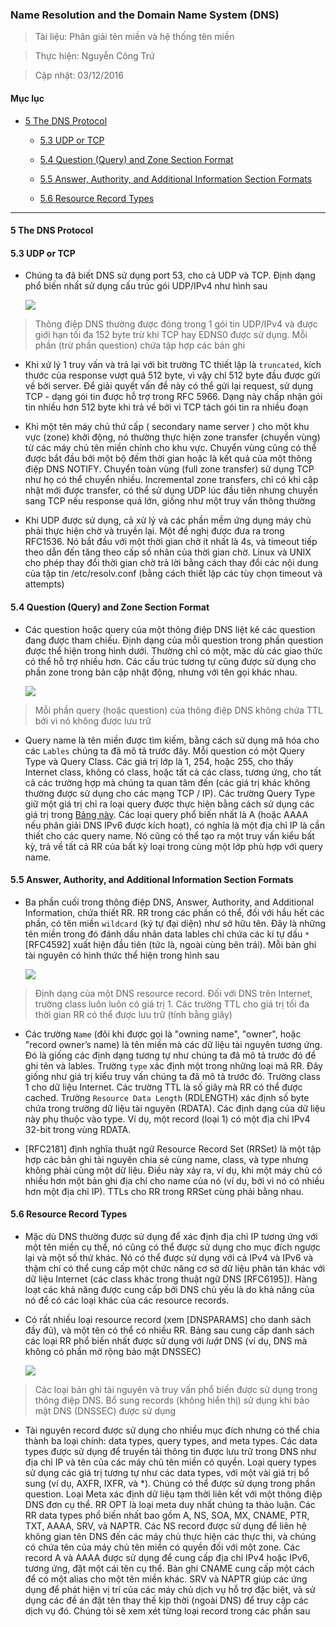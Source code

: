 ### Name Resolution and the Domain Name System (DNS)

> Tài liệu: Phân giải tên miền và hệ thống tên miền

> Thực hiện: Nguyễn Công Trứ

> Cập nhật: 03/12/2016

#### Mục lục

- [5 The DNS Protocol](#5)

	+ [5.3 UDP or TCP](#5.3)

	+ [5.4 Question (Query) and Zone Section Format](#5.4)

	+ [5.5 Answer, Authority, and Additional Information Section Formats](#5.5)

	+ [5.6 Resource Record Types](#5.6)

---

<a name="5"></a>
#### 5 The DNS Protocol

<a name="5.3"></a>
#### 5.3 UDP or TCP

- Chúng ta đã biết DNS sử dụng port 53, cho cả UDP và TCP. Định dạng phổ biến nhất sử dụng cấu trúc gói UDP/IPv4 như hình sau

	![](https://github.com/hellsins/sysadmin_level1/blob/master/Task21_Translation_TC-IP_Illustrated_Vol1_Page_525to529/img/1.png)

> 	Thông điệp DNS thường được đóng trong 1 gói tin UDP/IPv4 và được giới hạn tối đa 152 byte trừ khi TCP hay EDNS0 được sử dụng. Mỗi phần (trừ phần question) chứa tập hợp các bản ghi

- Khi xử lý 1 truy vấn và trả lại với bit trường TC thiết lập là `truncated`, kích thước của response vượt quá 512 byte, vì vậy chỉ 512 byte đầu được gửi về bởi server. Để giải quyết vấn đề này có thể gửi lại request, sử dụng TCP - dạng gói tin được hỗ trợ trong RFC 5966. Dạng này chấp nhận gói tin nhiều hơn 512 byte khi trả về bởi vì TCP tách gói tin ra nhiều đoạn

- Khi một tên máy chủ thứ cấp ( secondary  name  server ) cho một khu vực (zone) khởi động, nó thường thực hiện zone transfer (chuyển vùng) từ các máy chủ tên miền chính cho khu vực. Chuyển vùng cũng có thể được bắt đầu bởi một bộ đếm thời gian hoặc là kết quả của một thông điệp DNS NOTIFY. Chuyển toàn vùng (full zone transfer) sử dụng TCP như họ có thể chuyển nhiều. Incremental zone transfers, chỉ có khi cập nhật mới được transfer, có thể sử dụng UDP lúc đầu tiên nhưng chuyển sang TCP nếu response quá lớn, giống như một truy vấn thông thường

- Khi UDP được sử dụng, cả xử lý và các phần mềm ứng dụng máy chủ phải thực hiện chờ và truyền lại. Một đề nghị  được đưa ra trong RFC1536. Nó bắt đầu với một thời gian chờ ít nhất là 4s, và timeout tiếp theo dẫn đến tăng theo cấp số nhân của thời gian chờ. Linux và UNIX  cho phép thay đổi thời gian chờ trả lời bằng cách thay đổi các nội dung của tập tin /etc/resolv.conf (bằng cách thiết lập các tùy chọn timeout và attempts)

<a name="5.4"></a>
#### 5.4 Question (Query) and Zone Section Format

- Các question hoặc query của một thông điệp DNS liệt kê các question đang được tham chiếu. Định dạng của mỗi question trong phần question được thể hiện trong hình dưới. Thường chỉ có một, mặc dù các giao thức có thể hỗ trợ nhiều hơn. Các cấu trúc tương tự cũng được sử dụng cho phần zone trong bản cập nhật động, nhưng với tên gọi khác nhau.

	![](https://github.com/hellsins/sysadmin_level1/blob/master/Task21_Translation_TC-IP_Illustrated_Vol1_Page_525to529/img/2.png)

> 	Mỗi phần query (hoặc question) của thông điệp DNS không chứa TTL bởi vì nó không được lưu trữ

- Query name là tên miền được tìm kiếm, bằng cách sử dụng mã hóa cho các `Lables` chúng ta đã mô tả trước đây. Mỗi question có một Query Type và Query Class. Các giá trị lớp là 1, 254, hoặc 255, cho thấy Internet class, không có class, hoặc tất cả các class, tương ứng, cho tất cả các trường hợp mà chúng ta quan tâm đến (các giá trị khác không thường được sử dụng cho các mạng TCP / IP). Các trường Query Type giữ một giá trị chỉ ra loại query được thực hiện bằng cách sử dụng các giá trị trong [Bảng này](https://github.com/hellsins/sysadmin_level1/blob/master/Task20_Translation_TC-IP_Illustrated_Vol1_Page_520to525/img/2.png). Các loại query phổ biến nhất là A (hoặc AAAA nếu phân giải DNS IPv6 được kích hoạt), có nghĩa là một địa chỉ IP là cần thiết cho các query name. Nó cũng có thể tạo ra một truy vấn kiểu bất kỳ, trả về tất cả RR của bất kỳ loại trong cùng một lớp phù hợp với query name.

<a name="5.5"></a>
#### 5.5 Answer, Authority, and Additional Information Section Formats

- Ba phần cuối trong thông điệp DNS, Answer, Authority, and Additional Information, chứa thiết RR. RR trong các phần có thể, đối với hầu hết các phần, có tên miền `wildcard` (ký tự đại diện) như sở hữu tên. Đây là những tên miền trong đó đánh dấu nhãn data lables chỉ chứa các kí tự dấu `*` [RFC4592] xuất hiện đầu tiên (tức là, ngoài cùng bên trái). Mỗi bản ghi tài nguyên có hình thức thể hiện trong hình sau

	![](https://github.com/hellsins/sysadmin_level1/blob/master/Task21_Translation_TC-IP_Illustrated_Vol1_Page_525to529/img/3.png)

> 	Định dạng của một DNS resource record. Đối với DNS trên Internet, trường class luôn luôn có giá trị 1. Các trường TTL cho giá trị tối đa thời gian RR có thể được lưu trữ (tính bằng giây)  

- Các trường `Name` (đôi khi được gọi là "owning name", "owner", hoặc "record owner’s  name) là tên miền mà các dữ liệu tài nguyên tương ứng. Đó là giống các định dạng tương tự như chúng ta đã mô tả trước đó để ghi tên và lables. Trường `type` xác định một trong những loại mã RR. Đây giống như giá trị kiểu truy vấn chúng ta đã mô tả trước đó. Trường class 1 cho dữ liệu Internet. Các trường TTL là số giây mà RR có thể được cached. Trường `Resource Data Length` (RDLENGTH)  xác định số byte chứa trong trường dữ liệu tài nguyên (RDATA). Các định dạng của dữ liệu này phụ thuộc vào type. Ví dụ, một record (loại 1) có một địa chỉ IPv4 32-bit trong vùng RDATA.

- [RFC2181] định nghĩa thuật ngữ Resource Record Set (RRSet) là một tập hợp các bản ghi tài nguyên chia sẻ cùng name, class, và type nhưng không phải cùng một dữ liệu. Điều này xảy ra, ví dụ, khi một máy chủ có nhiều hơn một bản ghi địa chỉ cho name của nó (ví dụ, bởi vì nó có nhiều hơn một địa chỉ IP). TTLs cho RR trong RRSet cùng phải bằng nhau.

<a name="5.6"></a>
#### 5.6 Resource Record Types

- Mặc dù DNS thường được sử dụng để xác định địa chỉ IP tương ứng với một tên miền cụ thể, nó cũng có thể được sử dụng cho mục đích ngược lại và một số thứ khác. Nó có thể được sử dụng với cả IPv4 và IPv6 và thậm chí có thể cung cấp một chức năng cơ sở dữ liệu phân tán khác với dữ liệu Internet (các class khác trong thuật ngữ DNS [RFC6195]). Hàng loạt các khả năng được cung cấp bởi DNS chủ yếu là do khả năng của nó để có các loại khác của các resource records.

- Có rất nhiều loại resource record (xem [DNSPARAMS] cho danh sách đầy đủ), và một tên có thể có nhiều RR. Bảng sau cung cấp danh sách các loại RR phổ biến nhất được sử dụng với _luật_ DNS (ví dụ, DNS mà không có phần mở rộng bảo mật DNSSEC)

	![](https://github.com/hellsins/sysadmin_level1/blob/master/Task21_Translation_TC-IP_Illustrated_Vol1_Page_525to529/img/4.png)

> 	Các loại bản ghi tài nguyên và truy vấn phổ biến được sử dụng trong thông điệp DNS. Bổ sung records (không hiển thị) sử dụng khi bảo mật DNS (DNSSEC) được sử dụng

- Tài nguyên record được sử dụng cho nhiều mục đích nhưng có thể chia thành ba loại chính: data  types,  query  types,  and  meta  types. Các data  types được sử dụng để truyền tải thông tin được lưu trữ trong DNS như địa chỉ IP và tên của các máy chủ tên miền có quyền. Loại query  types sử dụng các giá trị tương tự như các data  types, với một vài giá trị bổ sung (ví dụ, AXFR, IXFR, và *). Chúng có thể được sử dụng trong phần question. Loại Meta xác định dữ liệu tạm thời liên kết với một thông điệp DNS đơn cụ thể. RR OPT là loại meta duy nhất chúng ta thảo luận. Các RR data  types phổ biến nhất bao gồm A, NS, SOA, MX, CNAME, PTR, TXT, AAAA, SRV, và NAPTR. Các NS record được sử dụng để liên hệ không gian tên DNS đến các máy chủ thực hiện các thực thi, và chúng có chứa tên của máy chủ tên miền có quyền đối với một zone. Các record A và AAAA được sử dụng để cung cấp địa chỉ IPv4 hoặc IPv6, tương ứng, đặt một cái tên cụ thể. Bản ghi CNAME cung cấp một cách để có một alias cho một tên miền khác. SRV và NAPTR giúp các ứng dụng để phát hiện vị trí của các máy chủ dịch vụ hỗ trợ đặc biệt, và sử dụng các đề án đặt tên thay thế kịp thời (ngoài DNS) để truy cập các dịch vụ đó. Chúng tôi sẽ xem xét từng loại record trong các phần sau

